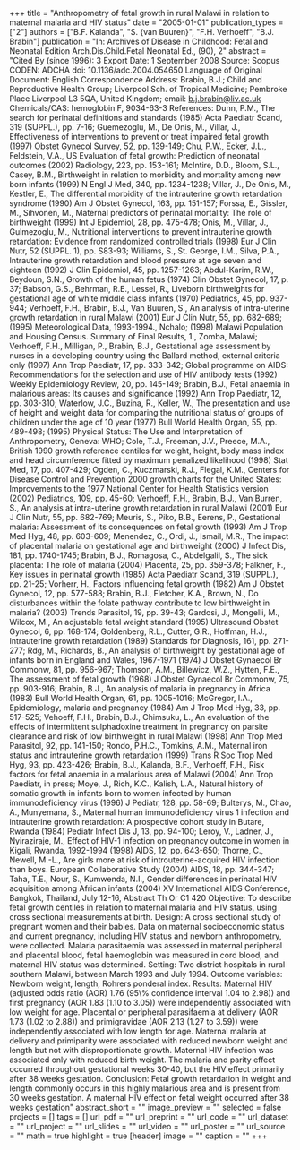 +++
title = "Anthropometry of fetal growth in rural Malawi in relation to maternal malaria and HIV status"
date = "2005-01-01"
publication_types = ["2"]
authors = ["B.F. Kalanda", "S. {van Buuren}", "F.H. Verhoeff", "B.J. Brabin"]
publication = "In: Archives of Disease in Childhood: Fetal and Neonatal Edition Arch.Dis.Child.Fetal Neonatal Ed., (90), 2"
abstract = "Cited By (since 1996): 3 Export Date: 1 September 2008 Source: Scopus CODEN: ADCHA doi: 10.1136/adc.2004.054650 Language of Original Document: English Correspondence Address: Brabin, B.J.; Child and Reproductive Health Group; Liverpool Sch. of Tropical Medicine; Pembroke Place Liverpool L3 5QA, United Kingdom; email: b.j.brabin@liv.ac.uk Chemicals/CAS: hemoglobin F, 9034-63-3 References: Dunn, P.M., The search for perinatal definitions and standards (1985) Acta Paediatr Scand, 319 (SUPPL.), pp. 7-16; Guemezoglu, M., De Onis, M., Villar, J., Effectiveness of interventions to prevent or treat impaired fetal growth (1997) Obstet Gynecol Survey, 52, pp. 139-149; Chu, P.W., Ecker, J.L., Feldstein, V.A., US Evaluation of fetal growth: Prediction of neonatal outcomes (2002) Radiology, 223, pp. 153-161; McIntire, D.D., Bloom, S.L., Casey, B.M., Birthweight in relation to morbidity and mortality among new born infants (1999) N Engl J Med, 340, pp. 1234-1238; Villar, J., De Onis, M., Kestler, E., The differential morbidity of the intrauterine growth retardation syndrome (1990) Am J Obstet Gynecol, 163, pp. 151-157; Forssa, E., Gissler, M., Sihvonen, M., Maternal predictors of perinatal mortality: The role of birthweight (1999) Int J Epidemiol, 28, pp. 475-478; Onis, M., Villar, J., Gulmezoglu, M., Nutritional interventions to prevent intrauterine growth retardation: Evidence from randomized controlled trials (1998) Eur J Clin Nutr, 52 (SUPPL. 1), pp. S83-93; Williams, S., St. George, I.M., Silva, P.A., Intrauterine growth retardation and blood pressure at age seven and eighteen (1992) J Clin Epidemiol, 45, pp. 1257-1263; Abdul-Karim, R.W., Beydoun, S.N., Growth of the human fetus (1974) Clin Obstet Gynecol, 17, p. 37; Babson, G.S., Behrman, R.E., Lessel, R., Liveborn birthweights for gestational age of white middle class infants (1970) Pediatrics, 45, pp. 937-944; Verhoeff, F.H., Brabin, B.J., Van Buuren, S., An analysis of intra-uterine growth retardation in rural Malawi (2001) Eur J Clin Nutr, 55, pp. 682-689; (1995) Meteorological Data, 1993-1994., Nchalo; (1998) Malawi Population and Housing Census. Summary of Final Results, 1., Zomba, Malawi; Verhoeff, F.H., Milligan, P., Brabin, B.J., Gestational age assessment by nurses in a developing country using the Ballard method, external criteria only (1997) Ann Trop Paediatr, 17, pp. 333-342; Global programme on AIDS: Recommendations for the selection and use of HIV antibody tests (1992) Weekly Epidemiology Review, 20, pp. 145-149; Brabin, B.J., Fetal anaemia in malarious areas: Its causes and significance (1992) Ann Trop Paediatr, 12, pp. 303-310; Waterlow, J.C., Buzina, R., Keller, W., The presentation and use of height and weight data for comparing the nutritional status of groups of children under the age of 10 year (1977) Bull World Health Organ, 55, pp. 489-498; (1995) Physical Status: The Use and Interpretation of Anthropometry, Geneva: WHO; Cole, T.J., Freeman, J.V., Preece, M.A., British 1990 growth reference centiles for weight, height, body mass index and head circumference fitted by maximum penalized likelihood (1998) Stat Med, 17, pp. 407-429; Ogden, C., Kuczmarski, R.J., Flegal, K.M., Centers for Disease Control and Prevention 2000 growth charts for the United States: Improvements to the 1977 National Center for Health Statistics version (2002) Pediatrics, 109, pp. 45-60; Verhoeff, F.H., Brabin, B.J., Van Burren, S., An analysis at intra-uterine growth retardation in rural Malawi (2001) Eur J Clin Nutr, 55, pp. 682-769; Meuris, S., Piko, B.B., Eerens, P., Gestational malaria: Assessment of its consequences on fetal growth (1993) Am J Trop Med Hyg, 48, pp. 603-609; Menendez, C., Ordi, J., Ismail, M.R., The impact of placental malaria on gestational age and birthweight (2000) J Infect Dis, 181, pp. 1740-1745; Brabin, B.J., Romagosa, C., Abdelgalil, S., The sick placenta: The role of malaria (2004) Placenta, 25, pp. 359-378; Falkner, F., Key issues in perinatal growth (1985) Acta Paediatr Scand, 319 (SUPPL.), pp. 21-25; Vorherr, H., Factors influencing fetal growth (1982) Am J Obstet Gynecol, 12, pp. 577-588; Brabin, B.J., Fletcher, K.A., Brown, N., Do disturbances within the folate pathway contribute to low birthweight in malaria? (2003) Trends Parasitol, 19, pp. 39-43; Gardosi, J., Mongelli, M., Wilcox, M., An adjustable fetal weight standard (1995) Ultrasound Obstet Gynecol, 6, pp. 168-174; Goldenberg, R.L., Cutter, G.R., Hoffman, H.J., Intrauterine growth retardation (1989) Standards for Diagnosis, 161, pp. 271-277; Rdg, M., Richards, B., An analysis of birthweight by gestational age of infants born in England and Wales, 1967-1971 (1974) J Obstet Gynaecol Br Commonw, 81, pp. 956-967; Thomson, A.M., Billewicz, W.Z., Hytten, F.E., The assessment of fetal growth (1968) J Obstet Gynaecol Br Commonw, 75, pp. 903-916; Brabin, B.J., An analysis of malaria in pregnancy in Africa (1983) Bull World Health Organ, 61, pp. 1005-1016; McGregor, I.A., Epidemiology, malaria and pregnancy (1984) Am J Trop Med Hyg, 33, pp. 517-525; Vehoeff, F.H., Brabin, B.J., Chimsuku, L., An evaluation of the effects of intermittent sulphadoxine treatment in pregnancy on parsite clearance and risk of low birthweight in rural Malawi (1998) Ann Trop Med Parasitol, 92, pp. 141-150; Rondo, P.H.C., Tomkins, A.M., Maternal iron status and intrauterine growth retardation (1999) Trans R Soc Trop Med Hyg, 93, pp. 423-426; Brabin, B.J., Kalanda, B.F., Verhoeff, F.H., Risk factors for fetal anaemia in a malarious area of Malawi (2004) Ann Trop Paediatr, in press; Moye, J., Rich, K.C., Kalish, L.A., Natural history of somatic growth in infants born to women infected by human immunodeficiency virus (1996) J Pediatr, 128, pp. 58-69; Bulterys, M., Chao, A., Munyemana, S., Maternal human immunodeficiency virus 1 infection and intrauterine growth retardation: A prospective cohort study in Butare, Rwanda (1984) Pediatr Infect Dis J, 13, pp. 94-100; Leroy, V., Ladner, J., Nyiraziraje, M., Effect of HIV-1 infection on pregnancy outcome in women in Kigali, Rwanda, 1992-1994 (1998) AIDS, 12, pp. 643-650; Thorne, C., Newell, M.-L., Are girls more at risk of introuterine-acquired HIV infection than boys. European Collaborative Study (2004) AIDS, 18, pp. 344-347; Taha, T.E., Nour, S., Kumwenda, N.I., Gender differences in perinatal HIV acquisition among African infants (2004) XV International AIDS Conference, Bangkok, Thailand, July 12-16, Abstract Th Or C1 420 Objective: To describe fetal growth centiles in relation to maternal malaria and HIV status, using cross sectional measurements at birth. Design: A cross sectional study of pregnant women and their babies. Data on maternal socioeconomic status and current pregnancy, including HIV status and newborn anthropometry, were collected. Malaria parasitaemia was assessed in maternal peripheral and placental blood, fetal haemoglobin was measured in cord blood, and maternal HIV status was determined. Setting: Two district hospitals in rural southern Malawi, between March 1993 and July 1994. Outcome variables: Newborn weight, length, Rohrers ponderal index. Results: Maternal HIV (adjusted odds ratio (AOR) 1.76 (95\\% confidence interval 1.04 to 2.98)) and first pregnancy (AOR 1.83 (1.10 to 3.05)) were independently associated with low weight for age. Placental or peripheral parasifaemia at delivery (AOR 1.73 (1.02 to 2.88)) and primigravidae (AOR 2.13 (1.27 to 3.59)) were independently associated with low length for age. Maternal malaria at delivery and primiparity were associated with reduced newborn weight and length but not with disproportionate growth. Maternal HIV infection was associated only with reduced birth weight. The malaria and parity effect occurred throughout gestational weeks 30-40, but the HIV effect primarily after 38 weeks gestation. Conclusion: Fetal growth retardation in weight and length commonly occurs in this highly malarious area and is present from 30 weeks gestation. A maternal HIV effect on fetal weight occurred after 38 weeks gestation"
abstract_short = ""
image_preview = ""
selected = false
projects = []
tags = []
url_pdf = ""
url_preprint = ""
url_code = ""
url_dataset = ""
url_project = ""
url_slides = ""
url_video = ""
url_poster = ""
url_source = ""
math = true
highlight = true
[header]
image = ""
caption = ""
+++
